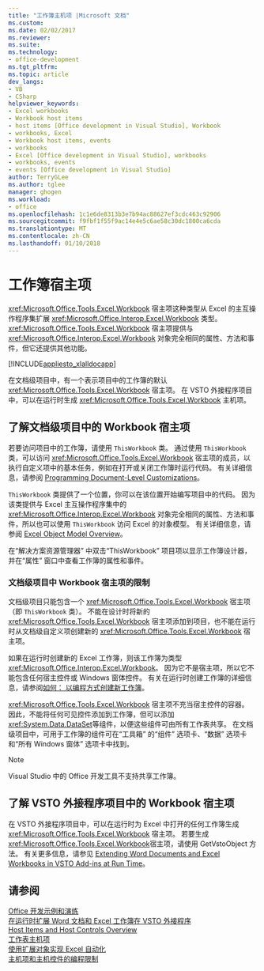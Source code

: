 ```yaml
---
title: "工作簿主机项 |Microsoft 文档"
ms.custom: 
ms.date: 02/02/2017
ms.reviewer: 
ms.suite: 
ms.technology:
- office-development
ms.tgt_pltfrm: 
ms.topic: article
dev_langs:
- VB
- CSharp
helpviewer_keywords:
- Excel workbooks
- Workbook host items
- host items [Office development in Visual Studio], Workbook
- workbooks, Excel
- Workbook host items, events
- workbooks
- Excel [Office development in Visual Studio], workbooks
- workbooks, events
- events [Office development in Visual Studio]
author: TerryGLee
ms.author: tglee
manager: ghogen
ms.workload:
- office
ms.openlocfilehash: 1c1e6de8313b3e7b94ac88627ef3cdc463c92906
ms.sourcegitcommit: f9fbf1f55f9ac14e4e5c6ae58c30dc1800ca6cda
ms.translationtype: MT
ms.contentlocale: zh-CN
ms.lasthandoff: 01/10/2018
---
```

# <a name="workbook-host-item"></a>工作簿宿主项
  <xref:Microsoft.Office.Tools.Excel.Workbook> 宿主项这种类型从 Excel 的主互操作程序集扩展 <xref:Microsoft.Office.Interop.Excel.Workbook> 类型。 <xref:Microsoft.Office.Tools.Excel.Workbook> 宿主项提供与 <xref:Microsoft.Office.Interop.Excel.Workbook> 对象完全相同的属性、方法和事件，但它还提供其他功能。  
  
 [!INCLUDE[appliesto_xlalldocapp](../vsto/includes/appliesto-xlalldocapp-md.md)]  
  
 在文档级项目中，有一个表示项目中的工作簿的默认 <xref:Microsoft.Office.Tools.Excel.Workbook> 宿主项。 在 VSTO 外接程序项目中，可以在运行时生成 <xref:Microsoft.Office.Tools.Excel.Workbook> 主机项。  
  
## <a name="understanding-the-workbook-host-item-in-document-level-projects"></a>了解文档级项目中的 Workbook 宿主项  
 若要访问项目中的工作簿，请使用 `ThisWorkbook` 类。 通过使用 `ThisWorkbook` 类，可以访问 <xref:Microsoft.Office.Tools.Excel.Workbook> 宿主项的成员，以执行自定义项中的基本任务，例如在打开或关闭工作簿时运行代码。 有关详细信息，请参阅 [Programming Document-Level Customizations](../vsto/programming-document-level-customizations.md)。  
  
 `ThisWorkbook` 类提供了一个位置，你可以在该位置开始编写项目中的代码。 因为该类提供与 Excel 主互操作程序集中的 <xref:Microsoft.Office.Interop.Excel.Workbook> 对象完全相同的属性、方法和事件，所以也可以使用 `ThisWorkbook` 访问 Excel 的对象模型。 有关详细信息，请参阅 [Excel Object Model Overview](../vsto/excel-object-model-overview.md)。  
  
 在“解决方案资源管理器”  中双击“ThisWorkbook”  项目项以显示工作簿设计器，并在“属性”  窗口中查看工作簿的属性和事件。  
  
### <a name="limitations-of-the-workbook-host-item-in-document-level-projects"></a>文档级项目中 Workbook 宿主项的限制  
 文档级项目只能包含一个 <xref:Microsoft.Office.Tools.Excel.Workbook> 宿主项（即 `ThisWorkbook` 类）。 不能在设计时将新的 <xref:Microsoft.Office.Tools.Excel.Workbook> 宿主项添加到项目，也不能在运行时从文档级自定义项创建新的 <xref:Microsoft.Office.Tools.Excel.Workbook> 宿主项。  
  
 如果在运行时创建新的 Excel 工作簿，则该工作簿为类型 <xref:Microsoft.Office.Interop.Excel.Workbook>。 因为它不是宿主项，所以它不能包含任何宿主控件或 Windows 窗体控件。 有关在运行时创建工作簿的详细信息，请参阅[如何： 以编程方式创建新工作簿](../vsto/how-to-programmatically-create-new-workbooks.md)。  
  
 <xref:Microsoft.Office.Tools.Excel.Workbook> 宿主项不充当宿主控件的容器。 因此，不能将任何可见控件添加到工作簿，但可以添加 <xref:System.Data.DataSet>等组件，以便这些组件可由所有工作表共享。 在文档级项目中，可用于工作簿的组件可在“工具箱”  的“组件”  选项卡、“数据”  选项卡和“所有 Windows 窗体” 选项卡中找到。  
  
> [!NOTE]  
>  Visual Studio 中的 Office 开发工具不支持共享工作簿。  
  
## <a name="understanding-workbook-host-items-in-vsto-add-in-projects"></a>了解 VSTO 外接程序项目中的 Workbook 宿主项  
 在 VSTO 外接程序项目中，可以在运行时为 Excel 中打开的任何工作簿生成 <xref:Microsoft.Office.Tools.Excel.Workbook> 宿主项。 若要生成<xref:Microsoft.Office.Tools.Excel.Workbook>宿主项，请使用 GetVstoObject 方法。 有关更多信息，请参见 [Extending Word Documents and Excel Workbooks in VSTO Add-ins at Run Time](../vsto/extending-word-documents-and-excel-workbooks-in-vsto-add-ins-at-run-time.md)。  
  
## <a name="see-also"></a>请参阅  
 [Office 开发示例和演练](../vsto/office-development-samples-and-walkthroughs.md)   
 [在运行时扩展 Word 文档和 Excel 工作簿在 VSTO 外接程序](../vsto/extending-word-documents-and-excel-workbooks-in-vsto-add-ins-at-run-time.md)   
 [Host Items and Host Controls Overview](../vsto/host-items-and-host-controls-overview.md)   
 [工作表主机项](../vsto/worksheet-host-item.md)   
 [使用扩展对象实现 Excel 自动化](../vsto/automating-excel-by-using-extended-objects.md)   
 [主机项和主机控件的编程限制](../vsto/programmatic-limitations-of-host-items-and-host-controls.md)  
  
  